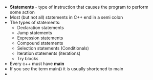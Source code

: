 - **Statements** - type of instruction that causes the program to perform some action
- Most (but not all) statements in C++ end in a semi colon
- The types of statements:
	- Declaration statements
	- Jump statements
	- Expression statements
	- Compound statements
	- Selection statements (Conditionals)
	- Iteration statements (iterations)
	- Try blocks
- Every c++ must have **main**
- If you see the term main() it is usually shortened to main
- 